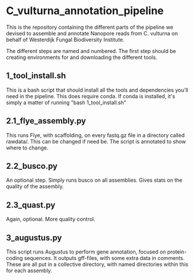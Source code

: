 # C_vulturna_annotation_pipeline
This is the repository containing the different parts of the pipeline we devised to assemble and annotate Nanopore reads from C. vulturna on behalf of Westerdijk Fungal Biodiversity Institute.

The different steps are named and numbered. The first step should be creating environments for and downloading the different tools.

## 1_tool_install.sh
This is a bash script that should install all the tools and dependencies you'll need in the pipeline. This does require conda.
If conda is installed, it's simply a matter of running "bash 1_tool_install.sh"

## 2.1_flye_assembly.py
This runs Flye, with scaffolding, on every fastq.gz file in a directory called rawdata/.
This can be changed if need be. The script is annotated to show where to change.

## 2.2_busco.py
An optional step. Simply runs busco on all assemblies.
Gives stats on the quality of the assembly.

## 2.3_quast.py
Again, optional. More quality control.

## 3_augustus.py
This script runs Augustus to perform gene annotation, focused on protein-coding sequences. It outputs gff-files, with some extra data in comments.
These are all put in a collective directory, with named directories within this for each assembly.

